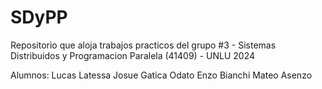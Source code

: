 # SDyPP
Repositorio que aloja trabajos practicos del grupo #3 - Sistemas Distribuidos y Programacion Paralela (41409) - UNLU 2024

Alumnos:
Lucas Latessa
Josue Gatica Odato
Enzo Bianchi 
Mateo Asenzo
